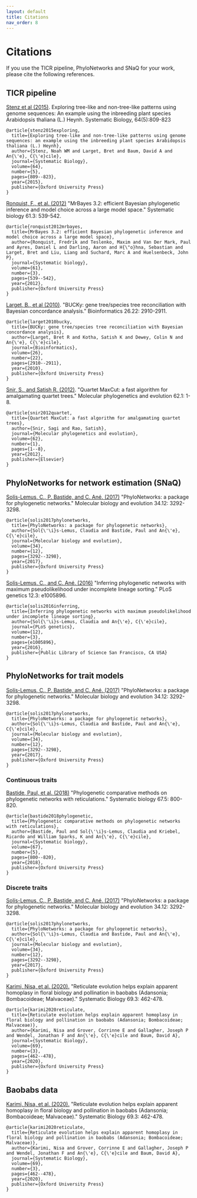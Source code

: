 ```yaml
---
layout: default
title: Citations
nav_order: 8
---
```


# Citations

If you use the TICR pipeline, PhyloNetworks and SNaQ for your work, please cite the following references.

## TICR pipeline

[Stenz et al (2015)](https://academic.oup.com/sysbio/article/64/5/809/1686317). Exploring tree-like and non-tree-like patterns using genome sequences: An example using the inbreeding plant species Arabidopsis thaliana (L.) Heynh. Systematic Biology, 64(5):809-823

```
@article{stenz2015exploring,
  title={Exploring tree-like and non-tree-like patterns using genome sequences: an example using the inbreeding plant species Arabidopsis thaliana (L.) Heynh},
  author={Stenz, Noah WM and Larget, Bret and Baum, David A and An{\'e}, C{\'e}cile},
  journal={Systematic Biology},
  volume={64},
  number={5},
  pages={809--823},
  year={2015},
  publisher={Oxford University Press}
}
```

[Ronquist, F., et al. (2012)](https://academic.oup.com/bioinformatics/article/19/12/1572/257621) "MrBayes 3.2: efficient Bayesian phylogenetic inference and model choice across a large model space." Systematic biology 61.3: 539-542.

```
@article{ronquist2012mrbayes,
  title={MrBayes 3.2: efficient Bayesian phylogenetic inference and model choice across a large model space},
  author={Ronquist, Fredrik and Teslenko, Maxim and Van Der Mark, Paul and Ayres, Daniel L and Darling, Aaron and H{\"o}hna, Sebastian and Larget, Bret and Liu, Liang and Suchard, Marc A and Huelsenbeck, John P},
  journal={Systematic biology},
  volume={61},
  number={3},
  pages={539--542},
  year={2012},
  publisher={Oxford University Press}
}
```

[Larget, B., et al (2010)](https://academic.oup.com/bioinformatics/article/26/22/2910/227750). "BUCKy: gene tree/species tree reconciliation with Bayesian concordance analysis." Bioinformatics 26.22: 2910-2911.

```
@article{larget2010bucky,
  title={BUCKy: gene tree/species tree reconciliation with Bayesian concordance analysis},
  author={Larget, Bret R and Kotha, Satish K and Dewey, Colin N and An{\'e}, C{\'e}cile},
  journal={Bioinformatics},
  volume={26},
  number={22},
  pages={2910--2911},
  year={2010},
  publisher={Oxford University Press}
}
```

[Snir, S., and Satish R. (2012)](https://www.sciencedirect.com/science/article/pii/S1055790311003101?casa_token=InAaFNFYm9wAAAAA:Jlan_HCQqNfRQ4NU3Zg1Ghzp99sJbbtuZCmNw9j9ZFAgTSHVbfomLp1ipWcVeoCTdoi18_AjAA). "Quartet MaxCut: a fast algorithm for amalgamating quartet trees." Molecular phylogenetics and evolution 62.1: 1-8.

```
@article{snir2012quartet,
  title={Quartet MaxCut: a fast algorithm for amalgamating quartet trees},
  author={Snir, Sagi and Rao, Satish},
  journal={Molecular phylogenetics and evolution},
  volume={62},
  number={1},
  pages={1--8},
  year={2012},
  publisher={Elsevier}
}
```

## PhyloNetworks for network estimation (SNaQ)

[Solís-Lemus, C., P. Bastide, and C. Ané. (2017)](https://academic.oup.com/mbe/article/34/12/3292/4103410) "PhyloNetworks: a package for phylogenetic networks." Molecular biology and evolution 34.12: 3292-3298.

```
@article{solis2017phylonetworks,
  title={PhyloNetworks: a package for phylogenetic networks},
  author={Sol{\'\i}s-Lemus, Claudia and Bastide, Paul and An{\'e}, C{\'e}cile},
  journal={Molecular biology and evolution},
  volume={34},
  number={12},
  pages={3292--3298},
  year={2017},
  publisher={Oxford University Press}
}
```

[Solís-Lemus, C., and C. Ané. (2016)](https://journals.plos.org/plosgenetics/article?id=10.1371/journal.pgen.1005896) "Inferring phylogenetic networks with maximum pseudolikelihood under incomplete lineage sorting." PLoS genetics 12.3: e1005896.

```
@article{solis2016inferring,
  title={Inferring phylogenetic networks with maximum pseudolikelihood under incomplete lineage sorting},
  author={Sol{\'\i}s-Lemus, Claudia and An{\'e}, C{\'e}cile},
  journal={PLoS genetics},
  volume={12},
  number={3},
  pages={e1005896},
  year={2016},
  publisher={Public Library of Science San Francisco, CA USA}
}
```

## PhyloNetworks for trait models

[Solís-Lemus, C., P. Bastide, and C. Ané. (2017)](https://academic.oup.com/mbe/article/34/12/3292/4103410) "PhyloNetworks: a package for phylogenetic networks." Molecular biology and evolution 34.12: 3292-3298.

```
@article{solis2017phylonetworks,
  title={PhyloNetworks: a package for phylogenetic networks},
  author={Sol{\'\i}s-Lemus, Claudia and Bastide, Paul and An{\'e}, C{\'e}cile},
  journal={Molecular biology and evolution},
  volume={34},
  number={12},
  pages={3292--3298},
  year={2017},
  publisher={Oxford University Press}
}
```

### Continuous traits

[Bastide, Paul, et al. (2018)](https://academic.oup.com/sysbio/article/67/5/800/4985806) "Phylogenetic comparative methods on phylogenetic networks with reticulations." Systematic biology 67.5: 800-820.

```
@article{bastide2018phylogenetic,
  title={Phylogenetic comparative methods on phylogenetic networks with reticulations},
  author={Bastide, Paul and Sol{\'\i}s-Lemus, Claudia and Kriebel, Ricardo and William Sparks, K and An{\'e}, C{\'e}cile},
  journal={Systematic biology},
  volume={67},
  number={5},
  pages={800--820},
  year={2018},
  publisher={Oxford University Press}
}
```

### Discrete traits

[Solís-Lemus, C., P. Bastide, and C. Ané. (2017)](https://academic.oup.com/mbe/article/34/12/3292/4103410) "PhyloNetworks: a package for phylogenetic networks." Molecular biology and evolution 34.12: 3292-3298.

```
@article{solis2017phylonetworks,
  title={PhyloNetworks: a package for phylogenetic networks},
  author={Sol{\'\i}s-Lemus, Claudia and Bastide, Paul and An{\'e}, C{\'e}cile},
  journal={Molecular biology and evolution},
  volume={34},
  number={12},
  pages={3292--3298},
  year={2017},
  publisher={Oxford University Press}
}
```

[Karimi, Nisa, et al. (2020).](https://academic.oup.com/sysbio/article/69/3/462/5613901) "Reticulate evolution helps explain apparent homoplasy in floral biology and pollination in baobabs (Adansonia; Bombacoideae; Malvaceae)." Systematic Biology 69.3: 462-478.

```
@article{karimi2020reticulate,
  title={Reticulate evolution helps explain apparent homoplasy in floral biology and pollination in baobabs (Adansonia; Bombacoideae; Malvaceae)},
  author={Karimi, Nisa and Grover, Corrinne E and Gallagher, Joseph P and Wendel, Jonathan F and An{\'e}, C{\'e}cile and Baum, David A},
  journal={Systematic Biology},
  volume={69},
  number={3},
  pages={462--478},
  year={2020},
  publisher={Oxford University Press}
}
```

## Baobabs data

[Karimi, Nisa, et al. (2020).](https://academic.oup.com/sysbio/article/69/3/462/5613901) "Reticulate evolution helps explain apparent homoplasy in floral biology and pollination in baobabs (Adansonia; Bombacoideae; Malvaceae)." Systematic Biology 69.3: 462-478.

```
@article{karimi2020reticulate,
  title={Reticulate evolution helps explain apparent homoplasy in floral biology and pollination in baobabs (Adansonia; Bombacoideae; Malvaceae)},
  author={Karimi, Nisa and Grover, Corrinne E and Gallagher, Joseph P and Wendel, Jonathan F and An{\'e}, C{\'e}cile and Baum, David A},
  journal={Systematic Biology},
  volume={69},
  number={3},
  pages={462--478},
  year={2020},
  publisher={Oxford University Press}
}
```